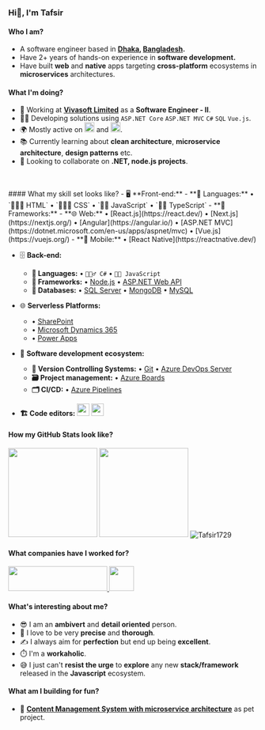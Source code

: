 ### Hi👋, I'm Tafsir

#### Who I am?
- A software engineer based in **[Dhaka](https://en.wikipedia.org/wiki/Dhaka), [Bangladesh](https://en.wikipedia.org/wiki/Bangladesh).** 
- Have 2+ years of hands-on experience in **software development.**
- Have built **web** and **native** apps targeting **cross-platform** ecosystems in **microservices** architectures.

#### What I'm doing?
- 🏢 Working at **[Vivasoft Limited](https://www.vivasoftltd.com/)** as a **Software Engineer - II**.
- 👨‍💻 Developing solutions using `ASP.NET Core` `ASP.NET MVC` `C#` `SQL` `Vue.js`.
- 🌍 Mostly active on <a href="https://www.linkedin.com/in/tafsir-ahamed/"><img src="https://cdn-icons-png.flaticon.com/512/174/174857.png" height=20></a> and <a href="https://stackoverflow.com/users/8661476/tafsir-ahamed"><img src="https://upload.wikimedia.org/wikipedia/commons/thumb/e/ef/Stack_Overflow_icon.svg/768px-Stack_Overflow_icon.svg.png" height=20></a>.
- 📚 Currently learning about **clean architecture**, **microservice architecture**, **design patterns** etc.
- 👯 Looking to collaborate on **.NET, node.js projects**.
</br>
</br>
#### What my skill set looks like?
- 🖥 **Front-end:** 
  - **📜 Languages:** • `🧚🏻‍♂️ HTML` • `👨🏻‍🎨 CSS` • `👨‍🔧 JavaScript` • `👨‍🏭 TypeScript`
  - **🔬 Frameworks:** 
    - **🌐 Web:** • [React.js](https://react.dev/) • [Next.js](https://nextjs.org/) • [Angular](https://angular.io/) • [ASP.NET MVC](https://dotnet.microsoft.com/en-us/apps/aspnet/mvc) • [Vue.js](https://vuejs.org/)
    - **📱 Mobile:** • [React Native](https://reactnative.dev/)

- 🗄️ **Back-end:**
  - **📜 Languages:** • `🧙🏻‍♂️ C#` • `👨‍🔧 JavaScript`
  - **🔭 Frameworks:** • [Node.js](https://nodejs.org/en) • [ASP.NET Web API](https://dotnet.microsoft.com/en-us/apps/aspnet/apis)
  - **💾 Databases:** • [SQL Server](https://www.microsoft.com/en-us/sql-server/sql-server-2019) • [MongoDB](https://www.mongodb.com/) • [MySQL](https://www.mysql.com/)

- 🌐 **Serverless Platforms:**
  - • [SharePoint](https://www.microsoft.com/en-ww/microsoft-365/sharepoint/collaboration?rtc=1)
  - • [Microsoft Dynamics 365](https://dynamics.microsoft.com/)
  - • [Power Apps](https://powerapps.microsoft.com/)

- 🎡 **Software development ecosystem:**
  - **📁 Version Controlling Systems:** • [Git](https://git-scm.com/) • [Azure DevOps Server](https://azure.microsoft.com/en-us/services/devops/server/)
  - **🗃 Project management:** • [Azure Boards](https://azure.microsoft.com/en-us/services/devops/boards/)
  - **🗂 CI/CD:** • [Azure Pipelines](https://azure.microsoft.com/en-us/services/devops/pipelines/)
  
- **🏗️ Code editors:**
<a href="https://visualstudio.microsoft.com/"><img src="https://1000logos.net/wp-content/uploads/2020/08/Visual-Studio-Logo.png" height=25></a> <a href="https://code.visualstudio.com/"><img src="https://seeklogo.com/images/V/visual-studio-code-logo-449D71944F-seeklogo.com.png" height=25></a>


<!--Github Stats-->
#### How my GitHub Stats look like?
<p float="left">
<img height="180em" src="https://github-readme-stats.vercel.app/api?username=Tafsir1729&show_icons=true" /> 
<img height="180em" src="https://github-readme-stats.vercel.app/api/top-langs/?username=Tafsir1729&show_icons=true&layout=compact&langs_count=10"/>
<img align="center" src="http://github-readme-streak-stats.herokuapp.com?user=Tafsir1729&theme=light&background=FD2D2D00&hide_border=true&currStreakNum=DD0000&sideLabels=DD2727&sideNums=1CDDAD" alt="Tafsir1729"/>
</p>


<!--Github Stats-->
#### What companies have I worked for?
<p left="center">
  <a href="https://www.vivasoftltd.com/">
    <img src="https://www.vivasoftltd.com/wp-content/uploads/2022/09/Logo-5.svg" width="200" height=50>
    </a> 
  <a href="https://implevista.com/">
    <img src="https://implevista.com/_next/image?url=%2Flogo.png&w=256&q=75" height=50>
  </a>
</p>


#### What's interesting about me?  
  - 😎 I am an **ambivert** and **detail oriented** person.
  - 🧐 I love to be very **precise** and **thorough**.
  - ✍️ I always aim for **perfection** but end up being **excellent**.
  - ⏱️ I'm a **workaholic**.
  - 😅 I just can't **resist the urge** to **explore** any new **stack/framework** released in the **Javascript** ecosystem.


#### What am I building for fun?
- 🥰 **[Content Management System with microservice architecture](https://github.com/Tafsir1729/cms-api)** as pet project.
